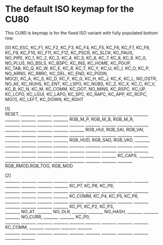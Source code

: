 # The default ISO keymap for the CU80

This CU80 is keymap is for the fixed ISO variant with fully populated bottom row.

[0]
  KC_ESC,  KC_F1,   KC_F2,   KC_F3,   KC_F4,   KC_F5,   KC_F6,   KC_F7,   KC_F8,   KC_F9,   KC_F10,  KC_F11,  KC_F12,            KC_PSCR, KC_SLCK,  KC_PAUS,  
  NO_PIPE, KC_1,    KC_2,    KC_3,    KC_4,    KC_5,    KC_6,    KC_7,    KC_8,    KC_9,    KC_0,    NO_PLUS, NO_BSLS, KC_BSPC,   KC_INS,  KC_HOME, KC_PGUP,  
  KC_TAB,  KC_Q,    KC_W,    KC_E,    KC_R,    KC_T,    KC_Y,    KC_U,    KC_I,    KC_O,    KC_P,    NO_ARNG, KC_RBRC,            KC_DEL,   KC_END, KC_PGDN,  
  MO(2),   KC_A,    KC_S,    KC_D,    KC_F,    KC_G,    KC_H,    KC_J,    KC_K,    KC_L,    NO_OSTR,   NO_AE, KC_NUHS, KC_ENT,
  KC_LSPO, KC_NUBS, KC_Z,    KC_X,    KC_C,    KC_V,    KC_B,    KC_N,    KC_M,    KC_COMM, KC_DOT,  NO_MINS,          KC_RSPC,            KC_UP,  
  KC_LCPO, KC_LGUI, KC_LAPO,                   KC_SPC,                             KC_RAPC, KC_APP,  KC_RCPC,   MO(1),            KC_LEFT, KC_DOWN, KC_RGHT  

[1]  
  RESET,   _______, _______, _______, _______, _______, _______, _______, _______, _______, _______, _______, _______,          RGB_M_P, RGB_M_B, RGB_M_R,  
  _______, _______, _______, _______, _______, _______, _______, _______, _______, _______, _______, _______, _______, _______, RGB_HUI, RGB_SAI, RGB_VAI,
  _______, _______, _______, _______, _______, _______, _______, _______, _______, _______, _______, _______, _______,          RGB_HUD, RGB_SAD, RGB_VAD,
  _______, _______, _______, _______, _______, _______, _______, _______, _______, _______, _______, _______, _______, _______,
  _______, _______, _______, _______, _______, _______, _______, _______, _______, _______, _______, _______,          KC_CAPS,          _______,
  _______, _______, _______,                   _______,                            _______, _______, _______, _______,          RGB_RMOD,RGB_TOG, RGB_MOD

[2]  
  _______, _______, _______, _______, _______, _______, _______, _______, _______, _______, _______, _______, _______,           KC_P7,    KC_P8,    KC_P9,  
  _______, _______, _______, _______, _______, _______, _______, _______, _______, _______, _______, _______, _______, KC_COMM,  KC_P4,    KC_P5,    KC_P6,  
  _______, _______, _______, _______, _______, _______, _______, _______, _______, _______, _______, _______, _______,           KC_P1,    KC_P2,    KC_P3,  
  _______,   NO_AT, _______,  NO_DLR, _______, _______, NO_HASH, _______, _______, _______, NO_CURR, _______, _______,   KC_P0,  
  _______, _______, _______, _______, _______, _______, _______, _______, _______, KC_COMM, _______, _______,          _______,            _______,  
  _______, _______, _______,                   _______,                            _______, _______, _______, _______,           _______,  _______,  _______  
